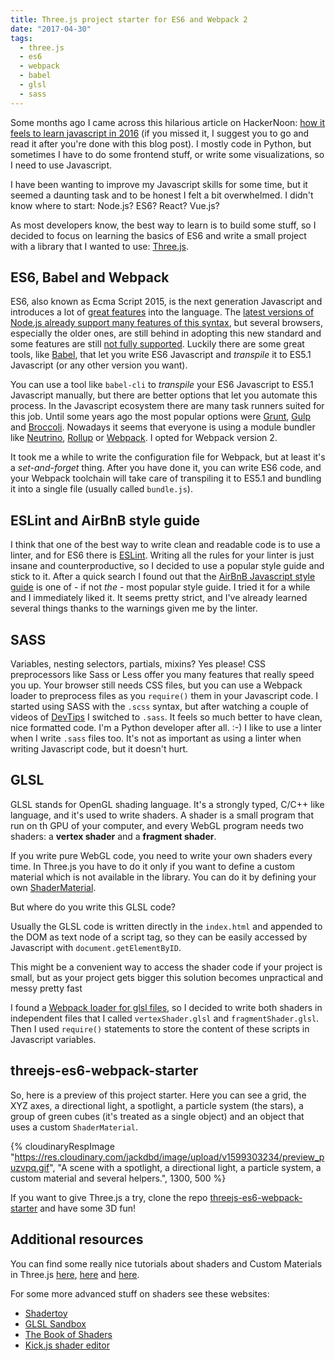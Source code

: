 ```yaml
---
title: Three.js project starter for ES6 and Webpack 2
date: "2017-04-30"
tags:
  - three.js
  - es6
  - webpack
  - babel
  - glsl
  - sass
---
```


Some months ago I came across this hilarious article on HackerNoon: [how it feels to learn javascript in 2016](https://hackernoon.com/how-it-feels-to-learn-javascript-in-2016-d3a717dd577f) (if you missed it, I suggest you to go and read it after you're done with this blog post). I mostly code in Python, but sometimes I have to do some frontend stuff, or write some visualizations, so I need to use Javascript.

I have been wanting to improve my Javascript skills for some time, but it seemed a daunting task and to be honest I felt a bit overwhelmed. I didn't know where to start: Node.js? ES6? React? Vue.js?

As most developers know, the best way to learn is to build some stuff, so I decided to focus on learning the basics of ES6 and write a small project with a library that I wanted to use: [Three.js](https://threejs.org/).

## ES6, Babel and Webpack

ES6, also known as Ecma Script 2015, is the next generation Javascript and introduces a lot of [great features](https://babeljs.io/learn-es2015/) into the language. The [latest versions of Node.js already support many features of this syntax](https://nodejs.org/en/docs/es6/), but several browsers, especially the older ones, are still behind in adopting this new standard and some features are still [not fully supported](http://caniuse.com/#search=es6). Luckily there are some great tools, like [Babel](https://babeljs.io/), that let you write ES6 Javascript and _transpile_ it to ES5.1 Javascript (or any other version you want).

You can use a tool like `babel-cli` to _transpile_ your ES6 Javascript to ES5.1 Javascript manually, but there are better options that let you automate this process. In the Javascript ecosystem there are many task runners suited for this job. Until some years ago the most popular options were [Grunt](https://gruntjs.com/), [Gulp](http://gulpjs.com/) and [Broccoli](http://broccolijs.com/). Nowadays it seems that everyone is using a module bundler like [Neutrino](https://www.npmjs.com/package/neutrino), [Rollup](https://rollupjs.org/) or [Webpack](https://webpack.github.io/). I opted for Webpack version 2.

It took me a while to write the configuration file for Webpack, but at least it's a _set-and-forget_ thing.
After you have done it, you can write ES6 code, and your Webpack toolchain will take care of transpiling it to ES5.1 and bundling it into a single file (usually called `bundle.js`).

## ESLint and AirBnB style guide

I think that one of the best way to write clean and readable code is to use a linter, and for ES6 there is [ESLint](http://eslint.org/). Writing all the rules for your linter is just insane and counterproductive, so I decided to use a popular style guide and stick to it. After a quick search I found out that the [AirBnB Javascript style guide](https://github.com/airbnb/javascript) is one of - if not _the_ - most popular style guide. I tried it for a while and I immediately liked it. It seems pretty strict, and I've already learned several things thanks to the warnings given me by the linter.

## SASS

Variables, nesting selectors, partials, mixins? Yes please! CSS preprocessors like Sass or Less offer you many features that really speed you up. Your browser still needs CSS files, but you can use a Webpack loader to preprocess files as you `require()` them in your Javascript code.
I started using SASS with the `.scss` syntax, but after watching a couple of videos of [DevTips](https://www.youtube.com/channel/UCyIe-61Y8C4_o-zZCtO4ETQ) I switched to `.sass`. It feels so much better to have clean, nice formatted code. I'm a Python developer after all. :-)
I like to use a linter when I write `.sass` files too. It's not as important as using a linter when writing Javascript code, but it doesn't hurt.

## GLSL

GLSL stands for OpenGL shading language. It's a strongly typed, C/C++ like language, and it's used to write shaders.
A shader is a small program that run on th GPU of your computer, and every WebGL program needs two shaders: a **vertex shader** and a **fragment shader**.

If you write pure WebGL code, you need to write your own shaders every time. In Three.js you have to do it only if you want to define a custom material which is not available in the library. You can do it by defining your own [ShaderMaterial](https://threejs.org/docs/#api/materials/ShaderMaterial).

But where do you write this GLSL code?

Usually the GLSL code is written directly in the `index.html` and appended to the DOM as text node of a script tag, so they can be easily accessed by Javascript with `document.getElementByID`.

This might be a convenient way to access the shader code if your project is small, but as your project gets bigger this solution becomes unpractical and messy pretty fast

I found a [Webpack loader for glsl files](https://www.npmjs.com/package/webpack-glsl-loader), so I decided to write both shaders in independent files that I called `vertexShader.glsl` and `fragmentShader.glsl`. Then I used `require()` statements to store the content of these scripts in Javascript variables.

## threejs-es6-webpack-starter

So, here is a preview of this project starter. Here you can see a grid, the XYZ axes, a directional light, a spotlight, a particle system (the stars), a group of green cubes (it's treated as a single object) and an object that uses a custom `ShaderMaterial`.

{% cloudinaryRespImage
"https://res.cloudinary.com/jackdbd/image/upload/v1599303234/preview_puzvpq.gif",
"A scene with a spotlight, a directional light, a particle system, a custom material and several helpers.",
1300, 500 %}

If you want to give Three.js a try, clone the repo [threejs-es6-webpack-starter](https://github.com/jackdbd/threejs-es6-webpack-starter) and have some 3D fun!

## Additional resources

You can find some really nice tutorials about shaders and Custom Materials in Three.js [here](http://blog.cjgammon.com/threejs-custom-shader-material), [here](https://github.com/Jam3/jam3-lesson-webgl-shader-threejs) and [here](https://aerotwist.com/tutorials/an-introduction-to-shaders-part-1/).

For some more advanced stuff on shaders see these websites:

* [Shadertoy](https://www.shadertoy.com/)
* [GLSL Sandbox](http://glslsandbox.com/)
* [The Book of Shaders](http://thebookofshaders.com/)
* [Kick.js shader editor](http://www.kickjs.org/example/shader_editor/shader_editor.html)
